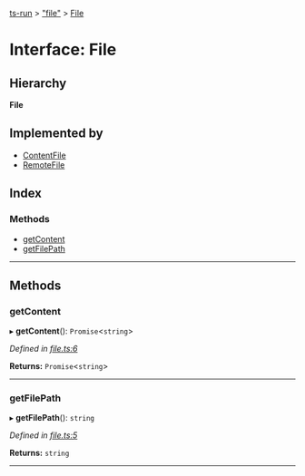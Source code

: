[ts-run](../README.md) > ["file"](../modules/_file_.md) > [File](../interfaces/_file_.file.md)

# Interface: File

## Hierarchy

**File**

## Implemented by

* [ContentFile](../classes/_file_.contentfile.md)
* [RemoteFile](../classes/_file_.remotefile.md)

## Index

### Methods

* [getContent](_file_.file.md#getcontent)
* [getFilePath](_file_.file.md#getfilepath)

---

## Methods

<a id="getcontent"></a>

###  getContent

▸ **getContent**(): `Promise`<`string`>

*Defined in [file.ts:6](https://github.com/cancerberoSgx/typescript-plugins-of-mine/blob/344cbd0/ts-run/src/file.ts#L6)*

**Returns:** `Promise`<`string`>

___
<a id="getfilepath"></a>

###  getFilePath

▸ **getFilePath**(): `string`

*Defined in [file.ts:5](https://github.com/cancerberoSgx/typescript-plugins-of-mine/blob/344cbd0/ts-run/src/file.ts#L5)*

**Returns:** `string`

___

